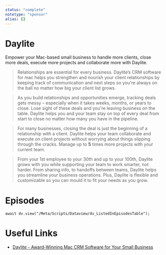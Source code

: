 ```yaml
---
status: "complete"
notetype: "sponsor"
alias: []
---
```

# Daylite
Empower your Mac-based small business to handle more clients, close more deals, execute more projects and collaborate more with Daylite.

> Relationships are essential for every business. Daylite’s CRM software for mac helps you strengthen and nourish your client relationships by keeping track of communication and next steps so you're always on the ball no matter how big your client list grows.

> As you build relationships and opportunities emerge, tracking deals gets messy – especially when it takes weeks, months, or years to close. Lose sight of these deals and you're leaving business on the table. Daylite helps you and your team stay on top of every deal from start to close no matter how many you have in the pipeline.

> For many businesses, closing the deal is just the beginning of a relationship with a client. Daylite helps your team collaborate and execute on client projects without worrying about things slipping through the cracks. Manage up to **5** times more projects with your current team.

> From your 1st employee to your 30th and up to your 100th, Daylite grows with you while supporting your team to work smarter, not harder. From sharing info, to handoffs between teams, Daylite helps you streamline your business operations. Plus, Daylite is flexible and customizable so you can mould it to fit your needs as you grow.

# Episodes
```dataviewjs
await dv.view("/Meta/Scripts/Dataview/dv_ListedInEpisodesTable");
```
# Useful Links
- [Daylite - Award-Winning Mac CRM Software for Your Small Business](http://www.marketcircle.com/)